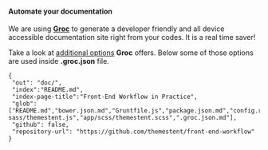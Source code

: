 #### Automate your documentation
We are using [**Groc**](http://nevir.github.com/groc/) to generate a developer friendly and all device accessible documentation site right from your codes. It is a real time saver!

Take a look at [additional options](http://nevir.github.com/groc/cli.html#cli-options) **Groc** offers. Below some of those options are used inside **.groc.json** file.

```
{
 "out": "doc/",
 "index":"README.md",
 "index-page-title":"Front-End Workflow in Practice",
 "glob":["README.md","bower.json.md","Gruntfile.js","package.json.md","config.rb","app/js/bootstrap-sass/themestent.js","app/scss/themestent.scss",".groc.json.md"],
 "github": false,
 "repository-url": "https://github.com/themestent/front-end-workflow"
}
```
